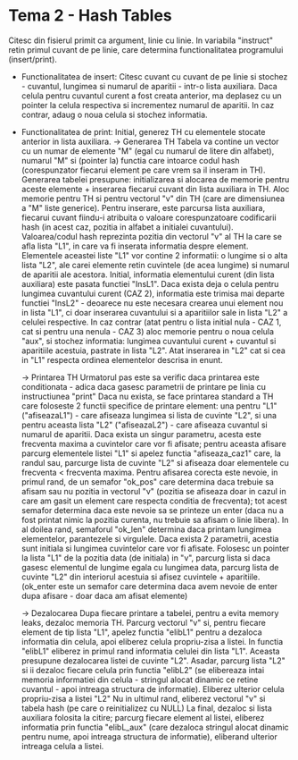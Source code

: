 # Tema 2 - Hash Tables

Citesc din fisierul primit ca argument, linie cu linie. In variabila "instruct" retin primul cuvant de pe linie, care determina functionalitatea programului (insert/print).
- Functionalitatea de insert:
  Citesc cuvant cu cuvant de pe linie si stochez - cuvantul, lungimea si numarul de aparitii - intr-o lista auxiliara. Daca celula pentru cuvantul curent a fost creata anterior, ma deplasez cu un pointer la celula respectiva si incrementez numarul de aparitii. In caz contrar, adaug o noua celula si stochez informatia.

- Functionalitatea de print:
  Initial, generez TH cu elementele stocate anterior in lista auxiliara.
  -> Generarea TH
     Tabela va contine un vector cu un numar de elemente "M" (egal cu numarul de litere din alfabet), numarul "M" si (pointer la) functia care intoarce codul hash (corespunzator fiecarui element pe care vrem sa il inseram in TH). Generarea tabelei presupune: initializarea si alocarea de memorie pentru aceste elemente + inserarea fiecarui cuvant din lista auxiliara in TH. Aloc memorie pentru TH si pentru vectorul "v" din TH (care are dimensiunea a "M" liste generice).
     Pentru inserare, este parcursa lista auxiliara, fiecarui cuvant fiindu-i atribuita o valoare corespunzatoare codificarii hash (in acest caz, pozitia in alfabet a initialei cuvantului). Valoarea/codul hash reprezinta pozitia din vectorul "v" al TH la care se afla lista "L1", in care va fi inserata informatia despre element. Elementele aceastei liste "L1" vor contine 2 informatii: o lungime si o alta lista "L2", ale carei elemente retin cuvintele (de acea lungime) si numarul de aparitii ale acestora.
     Initial, informatia elementului curent (din lista auxiliara) este pasata functiei "InsL1". Daca exista deja o celula pentru lungimea cuvantului curent (CAZ 2), informatia este trimisa mai departe functiei "InsL2" - deoarece nu este necesara crearea unui element nou in lista "L1", ci doar inserarea cuvantului si a aparitiilor sale in lista "L2" a celulei respective. In caz contrar (atat pentru o lista initial nula - CAZ 1, cat si pentru una nenula - CAZ 3) aloc memorie pentru o noua celula "aux", si stochez informatia: lungimea cuvantului curent + cuvantul si aparitiile acestuia, pastrate in lista "L2". Atat inserarea in "L2" cat si cea in "L1" respecta ordinea elementelor descrisa in enunt.

  -> Printarea TH
    Urmatorul pas este sa verific daca printarea este conditionata - adica daca gasesc parametrii de printare pe linia cu instructiunea "print"
    Daca nu exista, se face printarea standard a TH care foloseste 2 functii specifice de printare element: una pentru "L1" ("afiseazaL1") - care afiseaza lungimea si lista de cuvinte "L2", si una pentru aceasta lista "L2" ("afiseazaL2") - care afiseaza cuvantul si numarul de aparitii.
    Daca exista un singur parametru, acesta este frecventa maxima a cuvintelor care vor fi afisate; pentru aceasta afisare parcurg elementele listei "L1" si apelez functia "afiseaza_caz1" care, la randul sau, parcurge lista de cuvinte "L2" si afiseaza doar elementele cu frecventa < frecventa maxima. Pentru afisarea corecta este nevoie, in primul rand, de un semafor "ok_pos" care determina daca trebuie sa afisam sau nu pozitia in vectorul "v" (pozitia se afiseaza doar in cazul in care am gasit un element care respecta conditia de frecventa); tot acest semafor determina daca este nevoie sa se printeze un enter (daca nu a fost printat nimic la pozitia curenta, nu trebuie sa afisam o linie libera). In al doilea rand, semaforul "ok_len" determina daca printam lungimea elementelor, parantezele si virgulele.
    Daca exista 2 parametrii, acestia sunt initiala si lungimea cuvintelor care vor fi afisate. Folosesc un pointer la lista "L1" de la pozitia data (de initiala) in "v", parcurg lista si daca gasesc elementul de lungime egala cu lungimea data, parcurg lista de cuvinte "L2" din interiorul acestuia si afisez cuvintele + aparitiile. (ok_enter este un semafor care determina daca avem nevoie de enter dupa afisare - doar daca am afisat elemente)

  -> Dezalocarea
    Dupa fiecare printare a tabelei, pentru a evita memory leaks, dezaloc memoria TH. Parcurg vectorul "v" si, pentru fiecare element de tip lista "L1", apelez functia "elibL1" pentru a dezaloca informatia din celula, apoi eliberez celula propriu-zisa a listei. 
    In functia "elibL1" eliberez in primul rand informatia celulei din lista "L1". Aceasta presupune dezalocarea listei de cuvinte "L2". Asadar, parcurg lista "L2" si ii dezaloc fiecare celula prin functia "elibL2" (se elibereaza intai memoria informatiei din celula - stringul alocat dinamic ce retine cuvantul - apoi intreaga structura de informatie). Eliberez ulterior celula propriu-zisa a listei "L2"
    Nu in ultimul rand, eliberez vectorul "v" si tabela hash (pe care o reinitializez cu NULL)
    La final, dezaloc si lista auxiliara folosita la citire; parcurg fiecare element al listei, eliberez informatia prin functia "elibL_aux" (care dezaloca stringul alocat dinamic pentru nume, apoi intreaga structura de informatie), eliberand ulterior intreaga celula a listei. 


